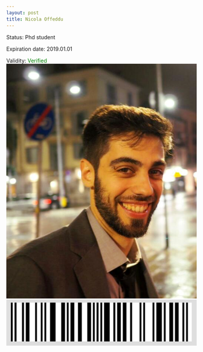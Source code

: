 ```yaml
---
layout: post
title: Nicola Offeddu
---
```


Status: Phd student

Expiration date: 2019.01.01

Validity: <font color="green"> Verified</font> 
![](/members/img/Nicola_Offeddu.png)
![](/members/img/bar.png)
